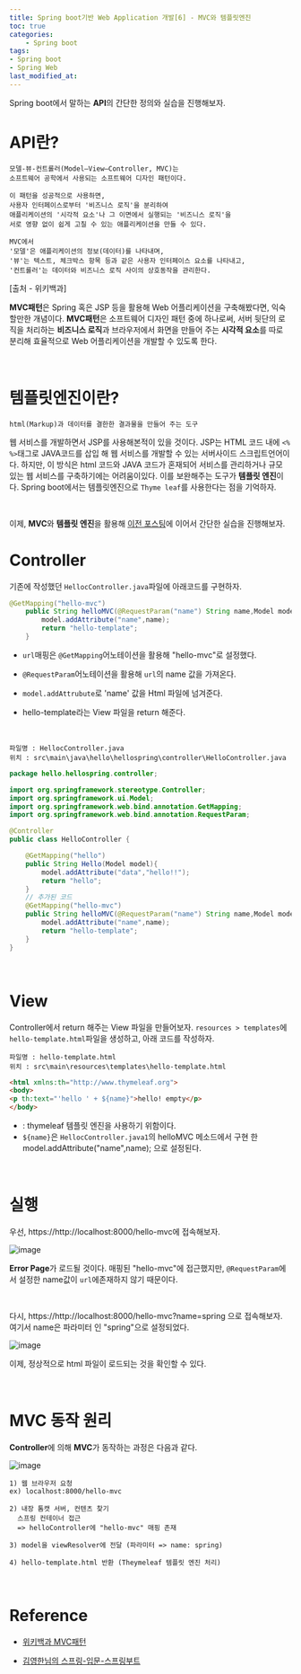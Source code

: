 ```yaml
---
title: Spring boot기반 Web Application 개발[6] - MVC와 템플릿엔진
toc: true
categories:	
    - Spring boot
tags:
- Spring boot
- Spring Web
last_modified_at:
---
```




Spring boot에서 말하는 **API**의 간단한 정의와 실습을 진행해보자.

# API란?

```
모델-뷰-컨트롤러(Model–View–Controller, MVC)는 
소프트웨어 공학에서 사용되는 소프트웨어 디자인 패턴이다. 

이 패턴을 성공적으로 사용하면, 
사용자 인터페이스로부터 '비즈니스 로직'을 분리하여 
애플리케이션의 '시각적 요소'나 그 이면에서 실행되는 '비즈니스 로직'을 
서로 영향 없이 쉽게 고칠 수 있는 애플리케이션을 만들 수 있다. 

MVC에서 
'모델'은 애플리케이션의 정보(데이터)를 나타내며, 
'뷰'는 텍스트, 체크박스 항목 등과 같은 사용자 인터페이스 요소를 나타내고, 
'컨트롤러'는 데이터와 비즈니스 로직 사이의 상호동작을 관리한다.
```

[출처 - 위키백과]



**MVC패턴**은 Spring 혹은 JSP 등을 활용해 Web 어플리케이션을 구축해봤다면, 익숙할만한 개념이다. **MVC패턴**은 소프트웨어 디자인 패턴 중에 하나로써, 서버 뒷단의 로직을 처리하는 **비즈니스 로직**과 브라우저에서 화면을 만들어 주는 **시각적 요소**를 따로 분리해 효율적으로 Web 어플리케이션을 개발할 수 있도록 한다. 



<br/>

# 템플릿엔진이란?

```
html(Markup)과 데이터를 결한한 결과물을 만들어 주는 도구
```

 웹 서비스를 개발하면서 JSP를 사용해본적이 있을 것이다. JSP는 HTML 코드 내에 `<% %>`태그로 JAVA코드를 삽입 해 웹 서비스를 개발할 수 있는 서버사이드 스크립트언어이다. 하지만, 이 방식은 html 코드와 JAVA 코드가 혼재되어 서비스를 관리하거나 규모 있는 웹 서비스를 구축하기에는 어려움이있다. 이를 보완해주는 도구가 **템플릿 엔진**이다. Spring boot에서는 템플릿엔진으로 `Thyme leaf`를 사용한다는 점을 기억하자.

<br/>

이제, **MVC**와 **템플릿 엔진**을 활용해 [이전 포스팅](https://gwang920.github.io/spring%20boot/springboot(5)-static/)에 이어서 간단한 실습을 진행해보자.

 

# Controller

기존에 작성했던 `HellocController.java`파일에 아래코드를 구현하자.

```java
@GetMapping("hello-mvc")
    public String helloMVC(@RequestParam("name") String name,Model model){
        model.addAttribute("name",name);
        return "hello-template";
    }
```

- `url`매핑은 `@GetMapping`어노테이션을 활용해 "hello-mvc"로 설정했다. 

- `@RequestParam`어노테이션을 활용해 `url`의 name 값을 가져온다. 

- `model.addAttrubute`로 'name' 값을 Html 파일에 넘겨준다.

- hello-template라는 View 파일을 return 해준다.

<br/>

```
파일명 : HellocController.java
위치 : src\main\java\hello\hellospring\controller\HelloController.java
```

```java
package hello.hellospring.controller;

import org.springframework.stereotype.Controller;
import org.springframework.ui.Model;
import org.springframework.web.bind.annotation.GetMapping;
import org.springframework.web.bind.annotation.RequestParam;

@Controller
public class HelloController {

    @GetMapping("hello")
    public String Hello(Model model){
        model.addAttribute("data","hello!!");
        return "hello";
    }
	// 추가된 코드
    @GetMapping("hello-mvc")
    public String helloMVC(@RequestParam("name") String name,Model model){
        model.addAttribute("name",name);
        return "hello-template";
    }
}

```

<br/>

# View

Controller에서 return 해주는 View 파일을 만들어보자. `resources > templates`에 `hello-template.html`파일을 생성하고, 아래 코드를 작성하자.

```
파일명 : hello-template.html
위치 : src\main\resources\templates\hello-template.html
```

````html
<html xmlns:th="http://www.thymeleaf.org">
<body>
<p th:text="'hello ' + ${name}">hello! empty</p>
</body>
````

- <html xmlns:th="http://www.thymeleaf.org">  : thymeleaf 템플릿 엔진을 사용하기 위함이다.
- `${name}`은 `HellocController.java1`의 helloMVC 메소드에서 구현 한 model.addAttribute("name",name); 으로 설정된다.

<br/>

# 실행

우선, https://http://localhost:8000/hello-mvc에 접속해보자. 

![image](https://user-images.githubusercontent.com/49560745/103727961-f20bcd00-501f-11eb-8f65-469a51d196e2.png)

**Error Page**가 로드될 것이다. 매핑된 "hello-mvc"에 접근했지만, `@RequestParam`에서 설정한 name값이  `url`에존재하지 않기 때문이다.

<br/>

다시, https://http://localhost:8000/hello-mvc?name=spring 으로 접속해보자. 여기서 name은 파라미터 인 "spring"으로 설정되었다.

![image](https://user-images.githubusercontent.com/49560745/103728125-778f7d00-5020-11eb-84c4-b29b795dd7cc.png)

이제, 정상적으로 html 파일이 로드되는 것을 확인할 수 있다.

<br/>

# MVC 동작 원리

**Controller**에 의해 **MVC**가 동작하는 과정은 다음과 같다.

![image](https://user-images.githubusercontent.com/49560745/103728221-b6bdce00-5020-11eb-8c72-f6011c6e84ab.png)

```
1) 웹 브라우저 요청
ex) localhost:8000/hello-mvc

2) 내장 톰캣 서버, 컨텐츠 찾기 
  스프링 컨테이너 접근
  => helloController에 "hello-mvc" 매핑 존재
  
3) model을 viewResolver에 전달 (파라미터 => name: spring)

4) hello-template.html 반환 (Theymeleaf 템플릿 엔진 처리) 
```



<br/>

# Reference

- [위키백과 MVC패턴](https://ko.wikipedia.org/wiki/%EB%AA%A8%EB%8D%B8-%EB%B7%B0-%EC%BB%A8%ED%8A%B8%EB%A1%A4%EB%9F%AC)

- [김영한님의 스프링-입문-스프링부트](https://www.inflearn.com/course/%EC%8A%A4%ED%94%84%EB%A7%81-%EC%9E%85%EB%AC%B8-%EC%8A%A4%ED%94%84%EB%A7%81%EB%B6%80%ED%8A%B8/lecture/49577?tab=curriculum)

  

